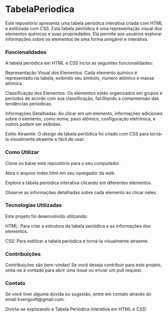 # TabelaPeriodica

<P>Este repositório apresenta uma tabela periódica interativa criada com HTML e estilizada com CSS. Esta tabela periódica é uma representação visual dos elementos químicos e suas propriedades. Ela permite aos usuários explorar informações sobre os elementos de uma forma amigável e interativa.

<h3>Funcionalidades</h3>
<P>A tabela periódica em HTML e CSS inclui as seguintes funcionalidades:</p>

<P>Representação Visual dos Elementos: Cada elemento químico é representado na tabela, exibindo seu símbolo, número atômico e massa atômica.</p>
<P>Classificação dos Elementos: Os elementos estão organizados em grupos e períodos de acordo com sua classificação, facilitando a compreensão das tendências periódicas.</p>
<P>Informações Detalhadas: Ao clicar em um elemento, informações adicionais sobre o elemento, como nome, peso atômico, configuração eletrônica, e outros podem ser exibidas.</p>
<P>Estilo Atraente: O design da tabela periódica foi criado com CSS para torná-la visualmente atraente e fácil de usar.</p>
  
<h3>Como Utilizar</h3>
<P>Clone ou baixe este repositório para o seu computador.</p>
<P>Abra o arquivo index.html em seu navegador da web.</p>
<P>Explore a tabela periódica interativa clicando em diferentes elementos.</p>
<P>Observe as informações detalhadas sobre cada elemento ao clicar neles.</p>
  
<h3>Tecnologias Utilizadas</h3>
<P>Este projeto foi desenvolvido utilizando:</p>

<P>HTML: Para criar a estrutura da tabela periódica e as informações dos elementos.</p>
<P>CSS: Para estilizar a tabela periódica e torná-la visualmente atraente.</p>
  
<h3>Contribuições</h3>
<P>Contribuições são bem-vindas! Se você deseja contribuir para este projeto, sinta-se à vontade para abrir uma issue ou enviar um pull request.</p>


<h3>Contato</h3>
<P>Se você tiver alguma dúvida ou sugestão, entre em contato através do email kvengsoft@gmail.com.</p>
<P>Divirta-se explorando a Tabela Periódica interativa em HTML e CSS!</p>
